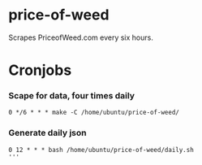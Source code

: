 price-of-weed
=============

Scrapes PriceofWeed.com every six hours.

# Cronjobs

### Scape for data, four times daily
```
0 */6 * * * make -C /home/ubuntu/price-of-weed/
```

### Generate daily json
```
0 12 * * * bash /home/ubuntu/price-of-weed/daily.sh
'''